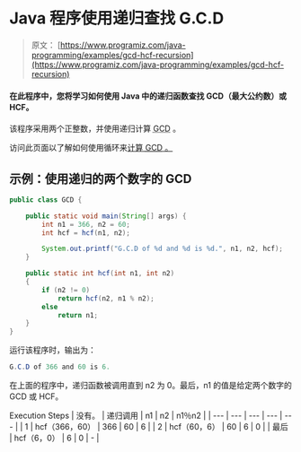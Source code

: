 # Java 程序使用递归查找 G.C.D

> 原文： [https://www.programiz.com/java-programming/examples/gcd-hcf-recursion](https://www.programiz.com/java-programming/examples/gcd-hcf-recursion)

#### 在此程序中，您将学习如何使用 Java 中的递归函数查找 GCD（最大公约数）或 HCF。

该程序采用两个正整数，并使用递归计算 <abbr title="Greatest Common Divisor">GCD</abbr> 。

访问此页面以了解如何使用循环来[计算 <abbr title="Greatest Common Divisor">GCD</abbr> 。](/java-programming/examples/hcf-gcd "GCD using loops in Java")

## 示例：使用递归的两个数字的 GCD

```java
public class GCD {

    public static void main(String[] args) {
        int n1 = 366, n2 = 60;
        int hcf = hcf(n1, n2);

        System.out.printf("G.C.D of %d and %d is %d.", n1, n2, hcf);
    }

    public static int hcf(int n1, int n2)
    {
        if (n2 != 0)
            return hcf(n2, n1 % n2);
        else
            return n1;
    }
}
```

运行该程序时，输出为：

```java
G.C.D of 366 and 60 is 6.
```

在上面的程序中，递归函数被调用直到 n2 为 0。最后，n1 的值是给定两个数字的 GCD 或 HCF。

<caption>Execution Steps</caption>
| 没有。 | 递归调用 | n1 | n2 | n1％n2 |
| --- | --- | --- | --- | --- |
| 1 | hcf（366，60） | 366 | 60 | 6 |
| 2 | hcf（60，6） | 60 | 6 | 0 |
| 最后 | hcf（6，0） | 6 | 0 | - |